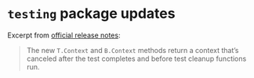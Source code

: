 # `testing` package updates

Excerpt from [official release notes](https://go.dev/doc/go1.24#testingpkgtesting):

> The new `T.Context` and `B.Context` methods return a context that’s canceled
> after the test completes and before test cleanup functions run.
